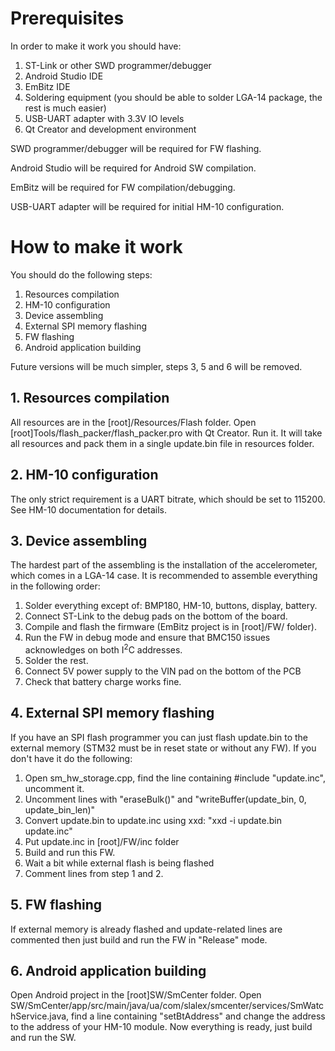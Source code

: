 # Prerequisites
In order to make it work you should have:

1. ST-Link or other SWD programmer/debugger
2. Android Studio IDE
3. EmBitz IDE
4. Soldering equipment (you should be able to solder LGA-14 package, the rest is much easier)
5. USB-UART adapter with 3.3V IO levels
6. Qt Creator and development environment

SWD programmer/debugger will be required for FW flashing.

Android Studio will be required for Android SW compilation.

EmBitz will be required for FW compilation/debugging.

USB-UART adapter will be required for initial HM-10 configuration.

# How to make it work

You should do the following steps:

1. Resources compilation
2. HM-10 configuration
3. Device assembling
4. External SPI memory flashing
5. FW flashing
6. Android application building

Future versions will be much simpler, steps 3, 5 and 6 will be removed.

## 1. Resources compilation

All resources are in the [root]/Resources/Flash folder.
Open [root]Tools/flash_packer/flash_packer.pro with Qt Creator. Run it.
It will take all resources and pack them in a single update.bin file in resources folder.

## 2. HM-10 configuration

The only strict requirement is a UART bitrate, which should be set to 115200.
See HM-10 documentation for details.

## 3. Device assembling

The hardest part of the assembling is the installation of the accelerometer, which comes in a LGA-14 case.
It is recommended to assemble everything in the following order:

1. Solder everything except of: BMP180, HM-10, buttons, display, battery.
2. Connect ST-Link to the debug pads on the bottom of the board.
3. Compile and flash the firmware (EmBitz project is in [root]/FW/ folder).
4. Run the FW in debug mode and ensure that BMC150 issues acknowledges on both I<sup>2</sup>C addresses.
5. Solder the rest.
6. Connect 5V power supply to the VIN pad on the bottom of the PCB
7. Check that battery charge works fine.

## 4. External SPI memory flashing

If you have an SPI flash programmer you can just flash update.bin to the external memory
(STM32 must be in reset state or without any FW).
If you don't have it do the following:

1. Open sm_hw_storage.cpp, find the line containing #include "update.inc", uncomment it.
2. Uncomment lines with "eraseBulk()" and "writeBuffer(update_bin, 0, update_bin_len)"
3. Convert update.bin to update.inc using xxd: "xxd -i update.bin update.inc"
4. Put update.inc in [root]/FW/inc folder
5. Build and run this FW.
6. Wait a bit while external flash is being flashed
7. Comment lines from step 1 and 2.

## 5. FW flashing

If external memory is already flashed and update-related lines are commented then just build and run the FW in "Release" mode.

## 6. Android application building

Open Android project in the [root]SW/SmCenter folder.
Open SW/SmCenter/app/src/main/java/ua/com/slalex/smcenter/services/SmWatchService.java,
find a line containing "setBtAddress" and change the address to the address of your HM-10 module.
Now everything is ready, just build and run the SW.

